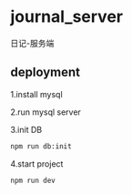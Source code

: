 # journal_server

日记-服务端

## deployment

1.install mysql

2.run mysql server

3.init DB

```bash
npm run db:init
```

4.start project

```bash
npm run dev
```
